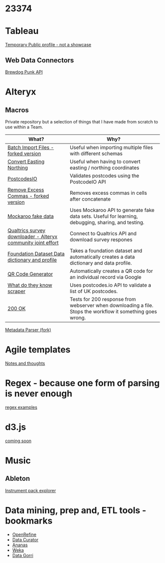 # 23374

# Tableau

[Temporary Public profile - not a showcase](https://public.tableau.com/profile/withviz#!/)

## Web Data Connectors
[Brewdog Punk API](/punkapiwdc/)

# Alteryx

## Macros

Private repository but a selection of things that I have made from scratch to use within a Team.

What? | Why?
------|-------------
[Batch Import Files - forked version](https://github.com/withviz/AlteryxMacros/tree/master/BatchImportFiles) | Useful when importing multiple files with different schemas
[Convert Easting Northing](https://github.com/withviz/AlteryxMacros/tree/master/ConvertEastingNorthing) | Useful when having to convert easting / northing coordinates
[PostcodesIO](https://github.com/withviz/AlteryxMacros/tree/master/PostcodesIO) | Validates postcodes using the PostcodeIO API
[Remove Excess Commas - forked version](https://github.com/withviz/AlteryxMacros/tree/master/RemoveExcessCommas) | Removes excess commas in cells after concatenate
[Mockaroo fake data](#) | Uses Mockaroo API to generate fake data sets. Useful for learning, debugging, sharing, and testing.
[Qualtrics survey downloader - Alteryx community joint effort](#) | Connect to Qualtrics API and download survey respones
[Foundation Dataset Data dictionary and profile](#) | Takes a foundation dataset and automatically creates a data dictionary and data profile.
[QR Code Generator](#) | Automatically creates a QR code for an individual record via Google
[What do they know scraper](#) | Uses postcodes.io API to validate a list of UK postcodes.
[200 OK](#) | Tests for 200 response from webserver when downloading a file. Stops the workflow it something goes wrong.


[Metadata Parser (fork)](https://github.com/withviz/Alteryx-Metadata-Parser)

# Agile templates
[Notes and thoughts](https://github.com/withviz/agile-templates)

# Regex - because one form of parsing is never enough

[regex examples](https://github.com/withviz/regex-examples)

# d3.js

[coming soon](/d3js/)

# Music

## Ableton

[Instrument pack explorer](/ableton/packs/)

# Data mining, prep and, ETL tools - bookmarks

- [OpenRefine](http://openrefine.org)
- [Data Curator](https://theodi.org.au/data-curator/)
- [Ananas](https://github.com/ananas-analytics/ananas-desktop)
- [Weka](https://www.cs.waikato.ac.nz/~ml/weka/)
- [Data Gorri](http://www.julianhackinger.com/software/datagorri/)
